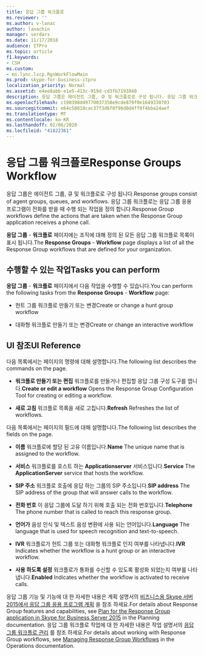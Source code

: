 ```yaml
---
title: 응답 그룹 워크플로
ms.reviewer: ''
ms.author: v-lanac
author: lanachin
manager: serdars
ms.date: 11/17/2018
audience: ITPro
ms.topic: article
f1.keywords:
- CSH
ms.custom:
- ms.lync.lscp.RgsWorkFlowMain
ms.prod: skype-for-business-itpro
localization_priority: Normal
ms.assetid: e4ee8abb-e1e5-413c-919d-cd3fb7193840
description: 응답 그룹은 에이전트 그룹, 큐 및 워크플로로 구성 됩니다. 응답 그룹 워크플로는 응답 그룹 응용 프로그램이 전화를 받을 때 수행 되는 작업을 정의 합니다.
ms.openlocfilehash: c190398d49770037358e9cde879f0e1649330703
ms.sourcegitcommit: e64c50818cac37f3d6f0f96d0d4ff0f4bba24aef
ms.translationtype: MT
ms.contentlocale: ko-KR
ms.lasthandoff: 02/06/2020
ms.locfileid: "41822361"
---
```

# <a name="response-groups-workflow"></a><span data-ttu-id="8d8a4-104">응답 그룹 워크플로</span><span class="sxs-lookup"><span data-stu-id="8d8a4-104">Response Groups Workflow</span></span>

<span data-ttu-id="8d8a4-105">응답 그룹은 에이전트 그룹, 큐 및 워크플로로 구성 됩니다.</span><span class="sxs-lookup"><span data-stu-id="8d8a4-105">Response groups consist of agent groups, queues, and workflows.</span></span> <span data-ttu-id="8d8a4-106">응답 그룹 워크플로는 응답 그룹 응용 프로그램이 전화를 받을 때 수행 되는 작업을 정의 합니다.</span><span class="sxs-lookup"><span data-stu-id="8d8a4-106">Response Group workflows define the actions that are taken when the Response Group application receives a phone call.</span></span>

<span data-ttu-id="8d8a4-107">**응답 그룹** - **워크플로** 페이지에는 조직에 대해 정의 된 모든 응답 그룹 워크플로 목록이 표시 됩니다.</span><span class="sxs-lookup"><span data-stu-id="8d8a4-107">The **Response Groups** - **Workflow** page displays a list of all the Response Group workflows that are defined for your organization.</span></span>

## <a name="tasks-you-can-perform"></a><span data-ttu-id="8d8a4-108">수행할 수 있는 작업</span><span class="sxs-lookup"><span data-stu-id="8d8a4-108">Tasks you can perform</span></span>

<span data-ttu-id="8d8a4-109">**응답 그룹** - **워크플로** 페이지에서 다음 작업을 수행할 수 있습니다.</span><span class="sxs-lookup"><span data-stu-id="8d8a4-109">You can perform the following tasks from the **Response Groups** - **Workflow** page:</span></span>

- <span data-ttu-id="8d8a4-110">헌트 그룹 워크플로 만들기 또는 변경</span><span class="sxs-lookup"><span data-stu-id="8d8a4-110">Create or change a hunt group workflow</span></span>

- <span data-ttu-id="8d8a4-111">대화형 워크플로 만들기 또는 변경</span><span class="sxs-lookup"><span data-stu-id="8d8a4-111">Create or change an interactive workflow</span></span>

## <a name="ui-reference"></a><span data-ttu-id="8d8a4-112">UI 참조</span><span class="sxs-lookup"><span data-stu-id="8d8a4-112">UI Reference</span></span>

<span data-ttu-id="8d8a4-113">다음 목록에서는 페이지의 명령에 대해 설명합니다.</span><span class="sxs-lookup"><span data-stu-id="8d8a4-113">The following list describes the commands on the page.</span></span>

- <span data-ttu-id="8d8a4-114">**워크플로 만들기 또는 편집** 워크플로를 만들거나 편집할 응답 그룹 구성 도구를 엽니다.</span><span class="sxs-lookup"><span data-stu-id="8d8a4-114">**Create or edit a workflow** Opens the Response Group Configuration Tool for creating or editing a workflow.</span></span>

- <span data-ttu-id="8d8a4-115">**새로 고침** 워크플로 목록을 새로 고칩니다.</span><span class="sxs-lookup"><span data-stu-id="8d8a4-115">**Refresh** Refreshes the list of workflows.</span></span>

<span data-ttu-id="8d8a4-116">다음 목록에서는 페이지의 필드에 대해 설명합니다.</span><span class="sxs-lookup"><span data-stu-id="8d8a4-116">The following list describes the fields on the page.</span></span>

- <span data-ttu-id="8d8a4-117">**이름** 워크플로에 할당 된 고유 이름입니다.</span><span class="sxs-lookup"><span data-stu-id="8d8a4-117">**Name** The unique name that is assigned to the workflow.</span></span>

- <span data-ttu-id="8d8a4-118">**서비스** 워크플로를 호스트 하는 **Applicationserver** 서비스입니다.</span><span class="sxs-lookup"><span data-stu-id="8d8a4-118">**Service** The **ApplicationServer** service that hosts the workflow.</span></span>

- <span data-ttu-id="8d8a4-119">**SIP 주소** 워크플로 호출에 응답 하는 그룹의 SIP 주소입니다.</span><span class="sxs-lookup"><span data-stu-id="8d8a4-119">**SIP address** The SIP address of the group that will answer calls to the workflow.</span></span>

- <span data-ttu-id="8d8a4-120">**전화 번호** 이 응답 그룹에 도달 하기 위해 호출 되는 전화 번호입니다.</span><span class="sxs-lookup"><span data-stu-id="8d8a4-120">**Telephone** The phone number that is called to reach this response group.</span></span>

- <span data-ttu-id="8d8a4-121">**언어가** 음성 인식 및 텍스트 음성 변환에 사용 되는 언어입니다.</span><span class="sxs-lookup"><span data-stu-id="8d8a4-121">**Language** The language that is used for speech recognition and text-to-speech.</span></span>

- <span data-ttu-id="8d8a4-122">**IVR** 워크플로가 헌트 그룹 또는 대화형 워크플로 인지 여부를 나타냅니다.</span><span class="sxs-lookup"><span data-stu-id="8d8a4-122">**IVR** Indicates whether the workflow is a hunt group or an interactive workflow.</span></span>

- <span data-ttu-id="8d8a4-123">**사용 하도록 설정** 워크플로가 통화를 수신할 수 있도록 활성화 되었는지 여부를 나타냅니다.</span><span class="sxs-lookup"><span data-stu-id="8d8a4-123">**Enabled** Indicates whether the workflow is activated to receive calls.</span></span>

<span data-ttu-id="8d8a4-124">응답 그룹 기능 및 기능에 대 한 자세한 내용은 계획 설명서의 [비즈니스용 Skype 서버 2015에서 응답 그룹 응용 프로그램 계획](../../plan-your-deployment/enterprise-voice-solution/response-group.md) 을 참조 하세요.</span><span class="sxs-lookup"><span data-stu-id="8d8a4-124">For details about Response Group features and capabilities, see [Plan for the Response Group application in Skype for Business Server 2015](../../plan-your-deployment/enterprise-voice-solution/response-group.md) in the Planning documentation.</span></span> <span data-ttu-id="8d8a4-125">응답 그룹 워크플로 작업에 대 한 자세한 내용은 작업 설명서의 [응답 그룹 워크플로 관리](https://technet.microsoft.com/library/42cfccdd-2844-4875-b4e3-813e1df15f08.aspx) 를 참조 하세요.</span><span class="sxs-lookup"><span data-stu-id="8d8a4-125">For details about working with Response Group workflows, see [Managing Response Group Workflows](https://technet.microsoft.com/library/42cfccdd-2844-4875-b4e3-813e1df15f08.aspx) in the Operations documentation.</span></span>


